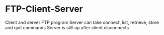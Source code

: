 # FTP-Client-Server
Client and server FTP program
Server can take connect, list, retrieve, store and quit commands
Server is still up after client disconnects
